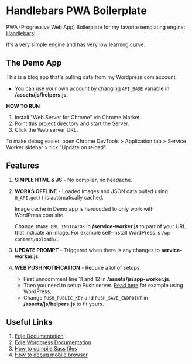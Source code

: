 # Handlebars PWA Boilerplate

PWA (Progressive Web App) Boilerplate for my favorite templating engine: [Handlebars](https://handlebarsjs.com/)!

It's a very simple engine and has very low learning curve.

## The Demo App

This is a blog app that's pulling data from my Wordpress.com account.

- You can use your own account by changing `API_BASE` variable in  **/assets/js/helpers.js**.

**HOW TO RUN**

1. Install "Web Server for Chrome" via Chrome Market.
1. Point this project directory and start the Server.
1. Click the Web server URL.

To make debug easier, open Chrome DevTools > Application tab > Service Worker sidebar > tick "Update on reload".

## Features

1. **SIMPLE HTML & JS** - No compiler, no headache.

1. **WORKS OFFLINE** - Loaded images and JSON data pulled using `H_API.get()` is automatically cached.

    Image cache in Demo app is hardcoded to only work with WordPress.com site.

    Change `IMAGE_URL_INDICATOR` in **/service-worker.js** to part of your URL that indicate an image. For example self-install WordPress is `/wp-content/uploads/`.

1. **UPDATE PROMPT** - Triggered when there is any changes to **service-worker.js**.

1. **WEB PUSH NOTIFICATION** - Require a lot of setups.

    - First unncomment line 11 and 12 in **/assets/js/app-worker.js**.
    - Then you need to setup Push server. [Read here](https://github.com/hrsetyono/wp-edje/wiki/Web-Push) for example using WordPress.
    - Change `PUSH_PUBLIC_KEY` and `PUSH_SAVE_ENDPOINT` in **/assets/js/helpers.js** to fit yours.

## Useful Links

1. [Edje Documentation](https://github.com/hrsetyono/edje/wiki)
1. [Edje Wordpress Documentation](https://github.com/hrsetyono/edje-wp/wiki)
1. [How to compile Sass files](https://github.com/hrsetyono/edje/wiki#installation)
1. [How to debug mobile browser](https://github.com/hrsetyono/generator-edje/wiki/My-Workflow#debugging-in-mobile)

